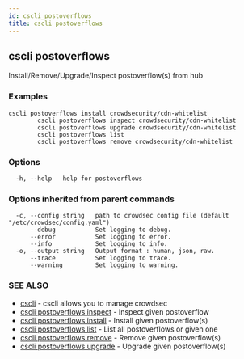 ```yaml
---
id: cscli_postoverflows
title: cscli postoverflows
---
```

## cscli postoverflows

Install/Remove/Upgrade/Inspect postoverflow(s) from hub

### Examples

```
cscli postoverflows install crowdsecurity/cdn-whitelist
		cscli postoverflows inspect crowdsecurity/cdn-whitelist
		cscli postoverflows upgrade crowdsecurity/cdn-whitelist
		cscli postoverflows list
		cscli postoverflows remove crowdsecurity/cdn-whitelist
```

### Options

```
  -h, --help   help for postoverflows
```

### Options inherited from parent commands

```
  -c, --config string   path to crowdsec config file (default "/etc/crowdsec/config.yaml")
      --debug           Set logging to debug.
      --error           Set logging to error.
      --info            Set logging to info.
  -o, --output string   Output format : human, json, raw.
      --trace           Set logging to trace.
      --warning         Set logging to warning.
```

### SEE ALSO

* [cscli](/docs/v1.0/cscli/cscli)	 - cscli allows you to manage crowdsec
* [cscli postoverflows inspect](/docs/v1.0/cscli/cscli_postoverflows_inspect)	 - Inspect given postoverflow
* [cscli postoverflows install](/docs/v1.0/cscli/cscli_postoverflows_install)	 - Install given postoverflow(s)
* [cscli postoverflows list](/docs/v1.0/cscli/cscli_postoverflows_list)	 - List all postoverflows or given one
* [cscli postoverflows remove](/docs/v1.0/cscli/cscli_postoverflows_remove)	 - Remove given postoverflow(s)
* [cscli postoverflows upgrade](/docs/v1.0/cscli/cscli_postoverflows_upgrade)	 - Upgrade given postoverflow(s)

